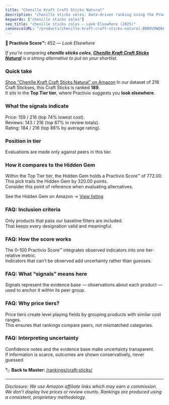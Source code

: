```yaml
---
title: "Chenille Kraft Craft Sticks Natural"
description: "chenille sticks coles: Data-driven ranking using the Practivio Score™. Positioned by quality, value, demand, findability, momentum."
keywords: ["chenille sticks coles"]
seo_title: "chenille sticks coles — Look Elsewhere (2025)"
canonicalURL: "/products/chenille-kraft-craft-sticks-natural-B000V9WQ66/"
---
```


**🚫 Practivio Score™:** 452 — _Look Elsewhere_


*If you're comparing **chenille sticks coles**, **[Chenille Kraft Craft Sticks Natural](https://www.amazon.com/dp/B000V9WQ66?tag=practivio-20)** is a strong alternative to put on your shortlist.*
### Quick take
[Shop “Chenille Kraft Craft Sticks Natural” on Amazon](https://www.amazon.com/dp/B000V9WQ66?tag=practivio-20)
In our dataset of 216 Craft Stickses, this Craft Sticks is ranked **189**.  
It sits in the **Top Tier tier**, where Practivio suggests you **look elsewhere**.

### What the signals indicate
Price: 159 / 216 (top 74% lowest cost).  
Reviews: 143 / 216 (top 67% in review totals).  
Rating: 184 / 216 (top 86% by average rating).  

### Position in tier
Evaluations are made only against peers in this tier.

### How it compares to the Hidden Gem
Within the Top Tier tier, the Hidden Gem holds a Practivio Score™ of 772.00.  
This pick trails the Hidden Gem by 320.00 points.  
Consider this point of reference when evaluating alternatives.  

See the Hidden Gem on Amazon → [View listing](https://www.amazon.com/dp/B00OBC4CU2?tag=practivio-20)

### FAQ: Inclusion criteria
Only products that pass our baseline filters are included.  
That keeps every designation valid and meaningful.

### FAQ: How the score works
The 0–100 Practivio Score™ integrates observed indicators into one tier-relative metric.  
Indicators that can’t be observed add uncertainty rather than guesses.

### FAQ: What “signals” means here
Signals represent the evidence base — observations about each product — used to anchor it within its peer group.

### FAQ: Why price tiers?
Price tiers create level playing fields by grouping products with similar cost ranges.  
This ensures that rankings compare peers, not mismatched categories.

### FAQ: Interpreting uncertainty
Confidence notes and the evidence base make uncertainty transparent.  
If information is scarce, outcomes are shown conservatively, never guessed.


🏷️ **Back to Master:** [/rankings/craft-sticks/](/rankings/craft-sticks/)

---
_Disclosure: We use Amazon affiliate links which may earn a commission. We don’t display live prices or review counts. Rankings are produced using a consistent, proprietary methodology._

